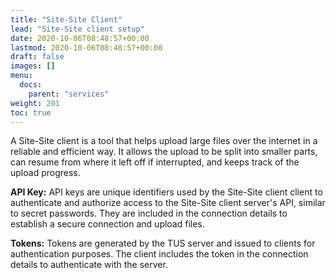 ```yaml
---
title: "Site-Site Client"
lead: "Site-Site client setup"
date: 2020-10-06T08:48:57+00:00
lastmod: 2020-10-06T08:48:57+00:00
draft: false
images: []
menu:
  docs:
    parent: "services"
weight: 201
toc: true
---
```


A Site-Site client is a tool that helps upload large files over the internet in a reliable and efficient way. It allows the upload to be split into smaller parts, can resume from where it left off if interrupted, and keeps track of the upload progress.

**API Key:** API keys are unique identifiers used by the Site-Site client client to authenticate and authorize access to the Site-Site client server's API, similar to secret passwords. They are included in the connection details to establish a secure connection and upload files.

**Tokens:** Tokens are generated by the TUS server and issued to clients for authentication purposes. The client includes the token in the connection details to authenticate with the server.

